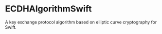 # ECDHAlgorithmSwift
A key exchange protocol algorithm based on elliptic curve cryptography for Swift.
